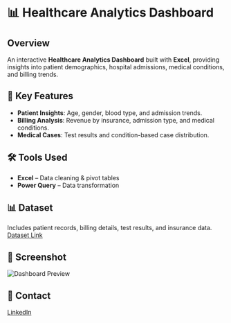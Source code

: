 # 📊 Healthcare Analytics Dashboard  

## Overview  
An interactive **Healthcare Analytics Dashboard** built with **Excel**, providing insights into patient demographics, hospital admissions, medical conditions, and billing trends.

## 🔹 Key Features  
- **Patient Insights**: Age, gender, blood type, and admission trends.  
- **Billing Analysis**: Revenue by insurance, admission type, and medical conditions.  
- **Medical Cases**: Test results and condition-based case distribution.  

## 🛠 Tools Used  
- **Excel** – Data cleaning & pivot tables  
- **Power Query** – Data transformation  

## 📊 Dataset  
Includes patient records, billing details, test results, and insurance data.  
[Dataset Link](https://www.kaggle.com/datasets/abdallahprogrammer/healthcare-dataset)

## 📸 Screenshot  
![Dashboard Preview](path/to/image.png)  

## 📢 Contact  
[LinkedIn](https://www.linkedin.com/in/abdallahanalyst/)
